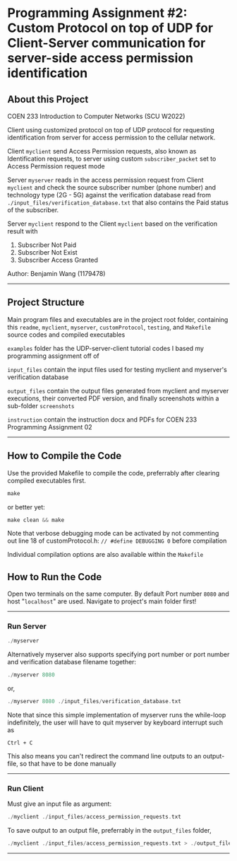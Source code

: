 # Programming Assignment #2: Custom Protocol on top of UDP for Client-Server communication for server-side access permission identification

## About this Project
COEN 233 Introduction to Computer Networks (SCU W2022)

Client using customized protocol on top of UDP protocol for requesting identification from server for access permission to the cellular network.

Client `myclient` send Access Permission requests, also known as Identification requests, to server using custom `subscriber_packet` set to Access Permission request mode

Server `myserver` reads in the access permission request from Client `myclient` and check the source subscriber number (phone number) and technology type (2G - 5G) against the verification database read from `./input_files/verification_database.txt` that also contains the Paid status of the subscriber. 

Server `myclient` respond to the Client `myclient` based on the verification result with 

1. Subscriber Not Paid
2. Subscriber Not Exist
3. Subscriber Access Granted

Author: Benjamin Wang (1179478)

---
## Project Structure
Main program files and executables are in the project root folder, containing this `readme`, `myclient`, `myserver`, `customProtocol`, `testing`, and `Makefile` source codes and compiled executables

`examples` folder has the UDP-server-client tutorial codes I based my programming assignment off of

`input_files` contain the input files used for testing myclient and myserver's verification database

`output_files` contain the output files generated from myclient and myserver executions, their converted PDF version, and finally screenshots within a sub-folder `screenshots`

`instruction` contain the instruction docx and PDFs for COEN 233 Programming Assignment 02

---
## How to Compile the Code
Use the provided Makefile to compile the code, preferrably after clearing compiled executables first.
```C
make
```
or better yet:
```C
make clean && make
```
Note that verbose debugging mode can be activated by not commenting out line 18 of customProtocol.h: `// #define DEBUGGING 0` before compilation

Individual compilation options are also available within the `Makefile`

## How to Run the Code
Open two terminals on the same computer. By default Port number `8080` and host "`localhost`" are used. Navigate to project's main folder first!

---
### Run Server
```C
./myserver
```
Alternatively myserver also supports specifying port number or port number and verification database filename together:
```C
./myserver 8080
```
or,
```C
./myserver 8080 ./input_files/verification_database.txt
```
Note that since this simple implementation of myserver runs the while-loop indefinitely, the user will have to quit myserver by keyboard interrupt such as
```
Ctrl + C
```
This also means you can't redirect the command line outputs to an output-file, so that have to be done manually

---
### Run Client
Must give an input file as argument:
```C
./myclient ./input_files/access_permission_requests.txt
```
To save output to an output file, preferrably in the `output_files` folder,
```C
./myclient ./input_files/access_permission_requests.txt > ./output_files/client_output.txt 
```

---
